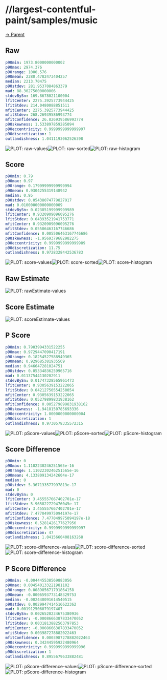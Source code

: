 
# //largest-contentful-paint/samples/music

[→ Parent](../..)


## Raw


```yaml
p90min: 1973.8000000000002
p90max: 2974.376
p90range: 1000.576
p90mean: 2280.4782473404257
median: 2213.70475
p90stdev: 281.9537084863379
mad: 88.30275000000006
stdevBySn: 169.8678021100004
lfitCenter: 2275.3925773944425
lfitStdev: 214.0480088851511
mfitCenter: 2275.3925773944425
mfitStdev: 268.26939586993774
mfitConfidence: 26.826939586993774
p90skewness: 1.533897859285094
p90eccentricity: 0.9999999999999997
p90discretization: 1
outlandishness: 1.0411193062526398

```

![PLOT: raw-values](./raw/values.svg)![PLOT: raw-sorted](./raw/sorted.svg)![PLOT: raw-histogram](./raw/histogram.svg)
## Score


```yaml
p90min: 0.79
p90max: 0.97
p90range: 0.17999999999999994
p90mean: 0.9304255319148942
median: 0.95
p90stdev: 0.05438074779827917
mad: 0.010000000000000009
stdevBySn: 0.02385199999999989
lfitCenter: 0.9320909096095276
lfitStdev: 0.04393521941753771
mfitCenter: 0.9320909096095276
mfitStdev: 0.05506463167746686
mfitConfidence: 0.005506463167746686
p90skewness: -1.9569379682982275
p90eccentricity: 0.9999999999999989
p90discretization: 11.75
outlandishness: 0.9728328442536783

```

![PLOT: score-values](./score/values.svg)![PLOT: score-sorted](./score/sorted.svg)![PLOT: score-histogram](./score/histogram.svg)
## Raw Estimate

![PLOT: rawEstimate-values](./rawEstimate/values.svg)
## Score Estimate

![PLOT: scoreEstimate-values](./scoreEstimate/values.svg)
## P Score


```yaml
p90min: 0.7903994331522255
p90max: 0.9729447090417191
p90range: 0.18254527588949365
p90mean: 0.929685381935569
median: 0.946647281024751
p90stdev: 0.05334836259965716
mad: 0.01137544130202911
stdevBySn: 0.01747328565961473
lfitCenter: 0.9305639153222065
lfitStdev: 0.04212750554250054
mfitCenter: 0.9305639153222065
mfitStdev: 0.05279899831938162
mfitConfidence: 0.005279899831938162
p90skewness: -1.9418150785693336
p90eccentricity: 1.0000000000000004
p90discretization: 1
outlandishness: 0.9730578335572315

```

![PLOT: pScore-values](./pScore/values.svg)![PLOT: pScore-sorted](./pScore/sorted.svg)![PLOT: pScore-histogram](./pScore/histogram.svg)
## Score Difference


```yaml
p90min: 0
p90max: 1.1102230246251565e-16
p90range: 1.1102230246251565e-16
p90mean: 4.133809134242604e-17
median: 0
p90stdev: 5.367133577997813e-17
mad: 0
stdevBySn: 0
lfitCenter: 3.455557667402701e-17
lfitStdev: 5.965822729476045e-17
mfitCenter: 3.455557667402701e-17
mfitStdev: 7.477049975094197e-17
mfitConfidence: 7.477049975094197e-18
p90skewness: 0.5281426177627956
p90eccentricity: 0.9999999999999997
p90discretization: 47
outlandishness: 1.0415660408163268

```

![PLOT: score-difference-values](./score-difference/values.svg)![PLOT: score-difference-sorted](./score-difference/sorted.svg)![PLOT: score-difference-histogram](./score-difference/histogram.svg)
## P Score Difference


```yaml
p90min: -0.004445538569883056
p90max: 0.004540133221981102
p90range: 0.008985671791864158
p90mean: -0.0006593773148329753
median: -0.002448091614540515
p90stdev: 0.0029947414516622362
mad: 0.001912506079197407
stdevBySn: 0.0026520234675380936
lfitCenter: -0.0008666387833470052
lfitStdev: 0.0031813882563797853
mfitCenter: -0.0008666387833470052
mfitStdev: 0.003987278882022463
mfitConfidence: 0.0003987278882022463
p90skewness: 0.34244595922480964
p90eccentricity: 0.9999999999999996
p90discretization: 1
outlandishness: 0.8955679633882481

```

![PLOT: pScore-difference-values](./pScore-difference/values.svg)![PLOT: pScore-difference-sorted](./pScore-difference/sorted.svg)![PLOT: pScore-difference-histogram](./pScore-difference/histogram.svg)